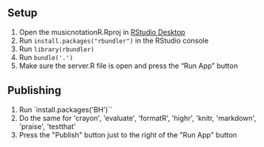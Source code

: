 ## Setup

1. Open the musicnotationR.Rproj in [RStudio Desktop](https://www.rstudio.com/products/RStudio/#Desktop)
2. Run `install.packages("rbundler")` in the RStudio console
3. Run `library(rbundler)`
4. Run `bundle('.')`
5. Make sure the server.R file is open and press the “Run App” button


## Publishing

1. Run `install.packages('BH')``
2. Do the same for 'crayon', 'evaluate', 'formatR', 'highr', 'knitr, 'markdown', 'praise', 'testthat'
3. Press the "Publish" button just to the right of the "Run App" button
